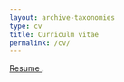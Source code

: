 ```yaml
---
layout: archive-taxonomies
type: cv
title: Curriculm vitae
permalink: /cv/
---
```

<p> <a href="/Khalid_CV.pdf"> Resume </a>.</p>
